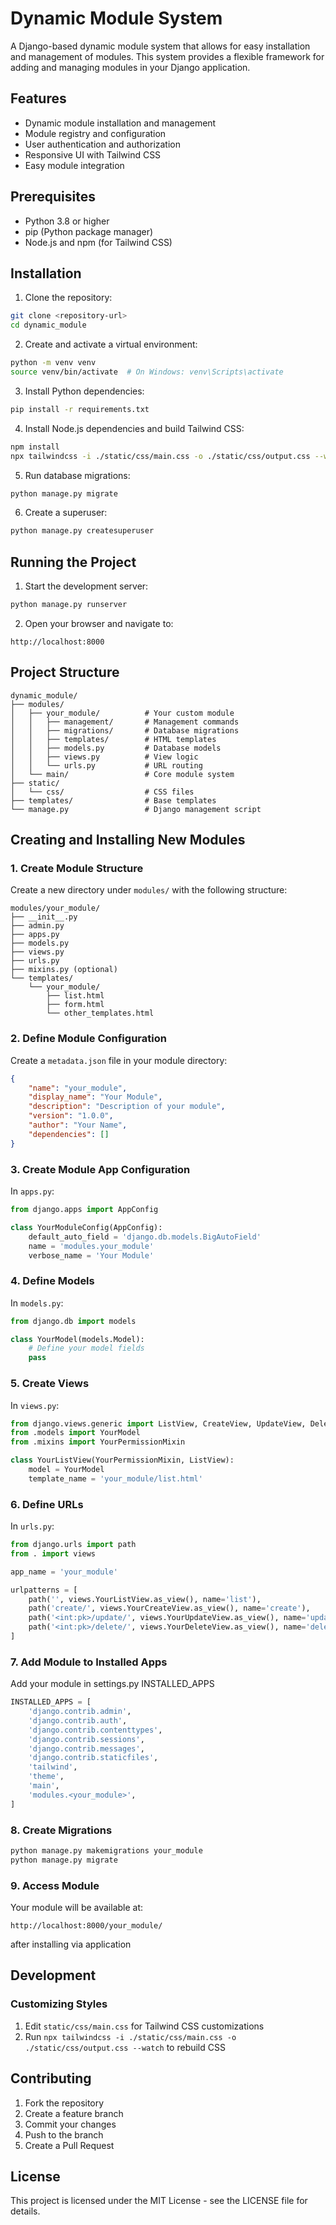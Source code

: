 # Dynamic Module System

A Django-based dynamic module system that allows for easy installation and management of modules. This system provides a flexible framework for adding and managing modules in your Django application.

## Features

- Dynamic module installation and management
- Module registry and configuration
- User authentication and authorization
- Responsive UI with Tailwind CSS
- Easy module integration

## Prerequisites

- Python 3.8 or higher
- pip (Python package manager)
- Node.js and npm (for Tailwind CSS)

## Installation

1. Clone the repository:
```bash
git clone <repository-url>
cd dynamic_module
```

2. Create and activate a virtual environment:
```bash
python -m venv venv
source venv/bin/activate  # On Windows: venv\Scripts\activate
```

3. Install Python dependencies:
```bash
pip install -r requirements.txt
```

4. Install Node.js dependencies and build Tailwind CSS:
```bash
npm install
npx tailwindcss -i ./static/css/main.css -o ./static/css/output.css --watch
```

5. Run database migrations:
```bash
python manage.py migrate
```

6. Create a superuser:
```bash
python manage.py createsuperuser
```

## Running the Project

1. Start the development server:
```bash
python manage.py runserver
```

2. Open your browser and navigate to:
```
http://localhost:8000
```

## Project Structure

```
dynamic_module/
├── modules/
│   ├── your_module/          # Your custom module
│   │   ├── management/       # Management commands
│   │   ├── migrations/       # Database migrations
│   │   ├── templates/        # HTML templates
│   │   ├── models.py         # Database models
│   │   ├── views.py          # View logic
│   │   └── urls.py           # URL routing
│   └── main/                 # Core module system
├── static/
│   └── css/                  # CSS files
├── templates/                # Base templates
└── manage.py                 # Django management script
```

## Creating and Installing New Modules

### 1. Create Module Structure

Create a new directory under `modules/` with the following structure:
```
modules/your_module/
├── __init__.py
├── admin.py
├── apps.py
├── models.py
├── views.py
├── urls.py
├── mixins.py (optional)
└── templates/
    └── your_module/
        ├── list.html
        ├── form.html
        └── other_templates.html
```

### 2. Define Module Configuration

Create a `metadata.json` file in your module directory:
```json
{
    "name": "your_module",
    "display_name": "Your Module",
    "description": "Description of your module",
    "version": "1.0.0",
    "author": "Your Name",
    "dependencies": []
}
```

### 3. Create Module App Configuration

In `apps.py`:
```python
from django.apps import AppConfig

class YourModuleConfig(AppConfig):
    default_auto_field = 'django.db.models.BigAutoField'
    name = 'modules.your_module'
    verbose_name = 'Your Module'
```

### 4. Define Models

In `models.py`:
```python
from django.db import models

class YourModel(models.Model):
    # Define your model fields
    pass
```

### 5. Create Views

In `views.py`:
```python
from django.views.generic import ListView, CreateView, UpdateView, DeleteView
from .models import YourModel
from .mixins import YourPermissionMixin

class YourListView(YourPermissionMixin, ListView):
    model = YourModel
    template_name = 'your_module/list.html'
```

### 6. Define URLs

In `urls.py`:
```python
from django.urls import path
from . import views

app_name = 'your_module'

urlpatterns = [
    path('', views.YourListView.as_view(), name='list'),
    path('create/', views.YourCreateView.as_view(), name='create'),
    path('<int:pk>/update/', views.YourUpdateView.as_view(), name='update'),
    path('<int:pk>/delete/', views.YourDeleteView.as_view(), name='delete'),
]
```

### 7. Add Module to Installed Apps

Add your module in settings.py INSTALLED_APPS
```python
INSTALLED_APPS = [
    'django.contrib.admin',
    'django.contrib.auth',
    'django.contrib.contenttypes',
    'django.contrib.sessions',
    'django.contrib.messages',
    'django.contrib.staticfiles',
    'tailwind',
    'theme',
    'main',
    'modules.<your_module>',
]
```

### 8. Create Migrations

```bash
python manage.py makemigrations your_module
python manage.py migrate
```


### 9. Access Module

Your module will be available at:
```
http://localhost:8000/your_module/
```
after installing via application

## Development

### Customizing Styles

1. Edit `static/css/main.css` for Tailwind CSS customizations
2. Run `npx tailwindcss -i ./static/css/main.css -o ./static/css/output.css --watch` to rebuild CSS

## Contributing

1. Fork the repository
2. Create a feature branch
3. Commit your changes
4. Push to the branch
5. Create a Pull Request

## License

This project is licensed under the MIT License - see the LICENSE file for details. 